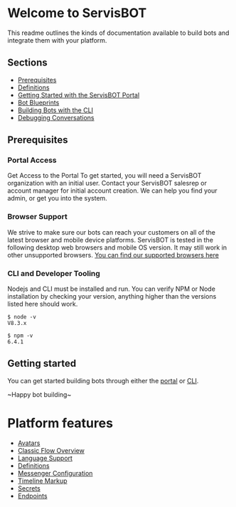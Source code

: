 # Welcome to ServisBOT

This readme outlines the kinds of documentation available to build bots and integrate them with your platform.

## Sections

* [Prerequisites](#prerequisites)
* [Definitions](definitions.md)
* [Getting Started with the ServisBOT Portal](classic-flow-overview.md)
* [Bot Blueprints](bot-blueprints.md)
* [Building Bots with the CLI](getting-started-cli.md)
* [Debugging Conversations](debugging-conversations.md)

## <a name="prerequisites"></a>Prerequisites

### Portal Access
Get Access to the Portal
To get started, you will need a ServisBOT organization with an initial user.
Contact your ServisBOT salesrep or account manager for initial account creation. We can help you find your admin, or get you into the system.


### Browser Support

We strive to make sure our bots can reach your customers on all of the latest browser and mobile device platforms. ServisBOT is tested in the following desktop web browsers and mobile OS version. It may still work in other unsupported browsers. [You can find our supported browsers here](https://servisbot.com/support/)


### CLI and Developer Tooling
Nodejs and CLI must be installed and run.
You can verify NPM or Node installation by checking your version, anything higher than the versions listed here should work.



```
$ node -v
V8.3.x

$ npm -v
6.4.1
```
## Getting started
You can get started building bots through either the [portal](getting-started-portal.md) or [CLI](getting-started-cli.md).

~Happy bot building~

# Platform features
* [Avatars](avatars.md)
* [Classic Flow Overview](classic-flow-overview.md)
* [Language Support](language-support.md)
* [Definitions](definitions.md)
* [Messenger Configuration](messenger-configuration.md)
* [Timeline Markup](timeline-markup.md)
* [Secrets](secrets.md)
* [Endpoints](endpoints.md)
